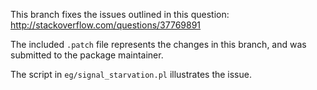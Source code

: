 This branch fixes the issues outlined in this question: http://stackoverflow.com/questions/37769891

The included `.patch` file represents the changes in this branch, and was submitted to the package maintainer.

The script in `eg/signal_starvation.pl` illustrates the issue.
